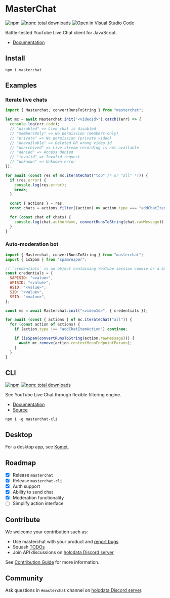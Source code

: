 # MasterChat

[![npm](https://badgen.net/npm/v/masterchat)](https://npmjs.org/package/masterchat)
[![npm: total downloads](https://badgen.net/npm/dt/masterchat)](https://npmjs.org/package/masterchat)
[![Open in Visual Studio Code](https://open.vscode.dev/badges/open-in-vscode.svg)](https://open.vscode.dev/holodata/masterchat)

Battle-tested YouTube Live Chat client for JavaScript.

- [Documentation](https://holodata.github.io/masterchat/classes/index.Masterchat.html)

## Install

```
npm i masterchat
```

## Examples

### Iterate live chats

```js
import { Masterchat, convertRunsToString } from "masterchat";

let mc = await Masterchat.init("<videoId>").catch((err) => {
  console.log(err.code);
  // "disabled" => Live chat is disabled
  // "membersOnly" => No permission (members-only)
  // "private" => No permission (private video)
  // "unavailable" => Deleted OR wrong video id
  // "unarchived" => Live stream recording is not available
  // "denied" => Access denied
  // "invalid" => Invalid request
  // "unknown" => Unknown error
});

for await (const res of mc.iterateChat("top" /* or "all" */)) {
  if (res.error) {
    console.log(res.error);
    break;
  }

  const { actions } = res;
  const chats = actions.filter((action) => action.type === "addChatItemAction");

  for (const chat of chats) {
    console.log(chat.authorName, convertRunsToString(chat.rawMessage));
  }
}
```

### Auto-moderation bot

```js
import { Masterchat, convertRunsToString } from "masterchat";
import { isSpam } from "spamreaper";

// `credentials` is an object containing YouTube session cookie or a base64-encoded JSON string of them
const credentials = {
  SAPISID: "<value>",
  APISID: "<value>",
  HSID: "<value>",
  SID: "<value>",
  SSID: "<value>",
};

const mc = await Masterchat.init("<videoId>", { credentials });

for await (const { actions } of mc.iterateChat("all")) {
  for (const action of actions) {
    if (action.type !== "addChatItemAction") continue;

    if (isSpam(convertRunsToString(action.rawMessage))) {
      await mc.remove(action.contextMenuEndpointParams);
    }
  }
}
```

## CLI

[![npm](https://badgen.net/npm/v/masterchat-cli)](https://npmjs.org/package/masterchat-cli)
[![npm: total downloads](https://badgen.net/npm/dt/masterchat-cli)](https://npmjs.org/package/masterchat-cli)

See YouTube Live Chat through flexible filtering engine.

- [Documentation](https://github.com/holodata/masterchat-cli/blob/master/README.md)
- [Source](https://github.com/holodata/masterchat-cli)

```
npm i -g masterchat-cli
```

## Desktop

For a desktop app, see [Komet](https://github.com/holodata/komet).

## Roadmap

- [x] Release `masterchat`
- [x] Release `masterchat-cli`
- [x] Auth support
- [x] Ability to send chat
- [x] Moderation functionality
- [ ] Simplify action interface

## Contribute

We welcome your contribution such as:

- Use masterchat with your product and [report bugs](https://github.com/holodata/masterchat/issues/new)
- Squash [TODOs](https://github.com/holodata/masterchat/search?l=TypeScript&q=TODO)
- Join API discussions on [holodata Discord server](https://holodata.org/discord)

See [Contribution Guide](./CONTRIBUTING.md) for more information.

## Community

Ask questions in `#masterchat` channel on [holodata Discord server](https://holodata.org/discord).
